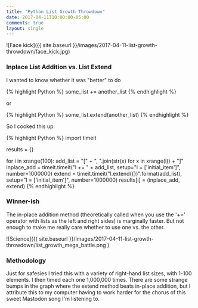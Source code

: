 ```yaml
---
title: "Python List Growth Throwdown"
date: 2017-04-11T10:00:00-05:00
comments: true
layout: single
---
```

![Face kick]({{ site.baseurl }}/images/2017-04-11-list-growth-throwdown/face_kick.jpg)

### Inplace List Addition vs. List Extend

I wanted to know whether it was "better" to do

{% highlight Python %}
some_list += another_list
{% endhighlight %}

or

{% highlight Python %}
some_list.extend(another_list)
{% endhighlight %}

So I cooked this up:

{% highlight Python %}
import timeit

results = {}

for i in xrange(100):
    add_list = "[" + ", ".join(str(x) for x in xrange(i)) + "]"
    inplace_add = timeit.timeit("l += " + add_list, setup="l = ['initial_item']", number=1000000)
    extend = timeit.timeit("l.extend({})".format(add_list), setup="l = ['initial_item']", number=1000000)
    results[i] = (inplace_add, extend)
{% endhighlight %}

### Winner-ish
The in-place addition method (theoretically called when you use the '+='
operator with lists as the left and right sides) is marginally faster. But not
enough to make me really care whether to use one vs. the other.

![Science]({{ site.baseurl }}/images/2017-04-11-list-growth-throwdown/list_growth_mega_battle.png )

### Methodology
Just for safesies I tried this with a variety of right-hand list sizes, with
1-100 elements. I then timed each one 1,000,000 times. There are some strange
bumps in the graph where the extend method beats in-place addition, but I
attribute this to my computer having to work harder for the chorus of this
sweet Mastodon song I'm listening to.
